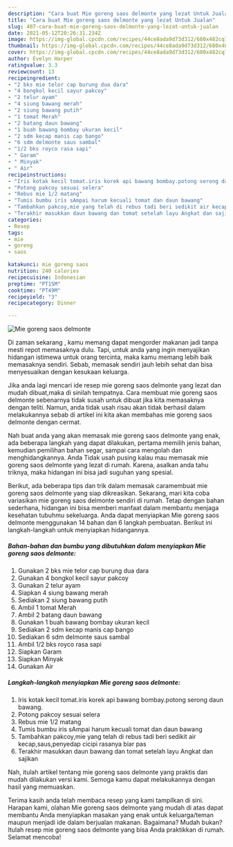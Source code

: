 ```yaml
---
description: "Cara buat Mie goreng saos delmonte yang lezat Untuk Jualan"
title: "Cara buat Mie goreng saos delmonte yang lezat Untuk Jualan"
slug: 407-cara-buat-mie-goreng-saos-delmonte-yang-lezat-untuk-jualan
date: 2021-05-12T20:26:31.234Z
image: https://img-global.cpcdn.com/recipes/44ce8ada9d73d312/680x482cq70/mie-goreng-saos-delmonte-foto-resep-utama.jpg
thumbnail: https://img-global.cpcdn.com/recipes/44ce8ada9d73d312/680x482cq70/mie-goreng-saos-delmonte-foto-resep-utama.jpg
cover: https://img-global.cpcdn.com/recipes/44ce8ada9d73d312/680x482cq70/mie-goreng-saos-delmonte-foto-resep-utama.jpg
author: Evelyn Harper
ratingvalue: 3.3
reviewcount: 13
recipeingredient:
- "2 bks mie telor cap burung dua dara"
- "4 bongkol kecil sayur pakcoy"
- "2 telur ayam"
- "4 siung bawang merah"
- "2 siung bawang putih"
- "1 tomat Merah"
- "2 batang daun bawang"
- "1 buah bawang bombay ukuran kecil"
- "2 sdm kecap manis cap bango"
- "6 sdm delmonte saus sambal"
- "1/2 bks royco rasa sapi"
- " Garam"
- " Minyak"
- " Air"
recipeinstructions:
- "Iris kotak kecil tomat.iris korek api bawang bombay.potong serong daun bawang."
- "Potong pakcoy sesuai selera"
- "Rebus mie 1/2 matang"
- "Tumis bumbu iris sAmpai harum kecuali tomat dan daun bawang"
- "Tambahkan pakcoy,mie yang telah di rebus tadi beri sedikit air kecap,saus,penyedap cicipi rasanya biar pas"
- "Terakhir masukkan daun bawang dan tomat setelah layu Angkat dan sajikan"
categories:
- Resep
tags:
- mie
- goreng
- saos

katakunci: mie goreng saos 
nutrition: 240 calories
recipecuisine: Indonesian
preptime: "PT15M"
cooktime: "PT49M"
recipeyield: "3"
recipecategory: Dinner

---
```



![Mie goreng saos delmonte](https://img-global.cpcdn.com/recipes/44ce8ada9d73d312/680x482cq70/mie-goreng-saos-delmonte-foto-resep-utama.jpg)

Di zaman  sekarang , kamu memang dapat mengorder makanan jadi tanpa mesti repot memasaknya dulu. Tapi, untuk anda yang ingin menyajikan hidangan istimewa untuk orang tercinta, maka kamu memang lebih baik memasaknya sendiri. Sebab, memasak sendiri jauh lebih sehat dan bisa menyesuaikan dengan kesukaan keluarga.

Jika anda lagi mencari ide resep mie goreng saos delmonte yang lezat dan mudah dibuat,maka di sinilah tempatnya. Cara membuat mie goreng saos delmonte  sebenarnya tidak susah untuk dibuat jika kita memasaknya dengan teliti. Namun, anda tidak usah risau akan tidak berhasil dalam melakukannya 
sebab di artikel ini kita akan membahas mie goreng saos delmonte dengan cermat.  



Nah buat anda yang akan memasak mie goreng saos delmonte yang enak, ada beberapa langkah yang dapat dilakukan, pertama memilih jenis bahan, kemudian pemilihan bahan segar, sampai cara mengolah dan menghidangkannya. Anda Tidak usah pusing kalau mau memasak mie goreng saos delmonte yang lezat di rumah. Karena, asalkan anda  tahu triknya, maka hidangan ini bisa jadi suguhan yang spesial.

Berikut, ada beberapa tips dan trik dalam memasak caramembuat mie goreng saos delmonte yang siap dikreasikan. Sekarang, mari kita coba variasikan mie goreng saos delmonte sendiri di rumah. Tetap dengan bahan sederhana, hidangan ini bisa memberi manfaat dalam membantu menjaga kesehatan tubuhmu sekeluarga. Anda dapat menyiapkan Mie goreng saos delmonte menggunakan 14 bahan dan 6 langkah pembuatan. Berikut ini langkah-langkah untuk menyiapkan hidangannya.

<!--inarticleads1-->

##### Bahan-bahan dan bumbu yang dibutuhkan dalam menyiapkan Mie goreng saos delmonte:

1. Gunakan 2 bks mie telor cap burung dua dara
1. Gunakan 4 bongkol kecil sayur pakcoy
1. Gunakan 2 telur ayam
1. Siapkan 4 siung bawang merah
1. Sediakan 2 siung bawang putih
1. Ambil 1 tomat Merah
1. Ambil 2 batang daun bawang
1. Gunakan 1 buah bawang bombay ukuran kecil
1. Sediakan 2 sdm kecap manis cap bango
1. Sediakan 6 sdm delmonte saus sambal
1. Ambil 1/2 bks royco rasa sapi
1. Siapkan  Garam
1. Siapkan  Minyak
1. Gunakan  Air




<!--inarticleads2-->

##### Langkah-langkah menyiapkan Mie goreng saos delmonte:

1. Iris kotak kecil tomat.iris korek api bawang bombay.potong serong daun bawang.
1. Potong pakcoy sesuai selera
1. Rebus mie 1/2 matang
1. Tumis bumbu iris sAmpai harum kecuali tomat dan daun bawang
1. Tambahkan pakcoy,mie yang telah di rebus tadi beri sedikit air kecap,saus,penyedap cicipi rasanya biar pas
1. Terakhir masukkan daun bawang dan tomat setelah layu Angkat dan sajikan




Nah, itulah artikel tentang  mie goreng saos delmonte  yang praktis dan mudah dilakukan versi kami. Semoga kamu dapat melakukannya dengan hasil yang memuaskan. 

Terima kasih anda telah membaca resep yang kami tampilkan di sini. Harapan kami, olahan  Mie goreng saos delmonte yang mudah di atas dapat membantu Anda menyiapkan masakan yang enak untuk keluarga/teman maupun menjadi ide dalam berjualan makanan. Bagaimana? Mudah bukan? Itulah resep mie goreng saos delmonte yang bisa Anda praktikkan di rumah. Selamat mencoba!


